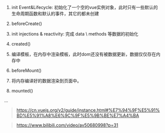 1. init Event&Lifecycle:  初始化了一个空的vue实例对象，此时只有一些默认的生命周期函数和默认的事件，其它的都未创建

2. beforeCreate()

3. init injections & reactivity: 完成 data \ methods 等数据的初始化

4. created() 

5. 编译模板，在内存中渲染模板，此时dom还没有被数据更新，数据仅仅存在内存中

6. beforeMount()

7. 将内存编译好的数据渲染到页面中。

8. mounted()

...


> https://cn.vuejs.org/v2/guide/instance.html#%E7%94%9F%E5%91%BD%E5%91%A8%E6%9C%9F%E5%9B%BE%E7%A4%BA

> https://www.bilibili.com/video/av50680998?p=31
